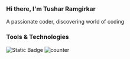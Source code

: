 ### Hi there, I'm Tushar Ramgirkar
A passionate coder, discovering world of coding
### Tools & Technologies
<img alt="Static Badge" src="https://img.shields.io/badge/c%2B%2B-red?style=plastic&label=language&labelColor=black&color=blue">

<img src="https://komarev.com/ghpvc/?username=RASHI3004" alt="counter" />
